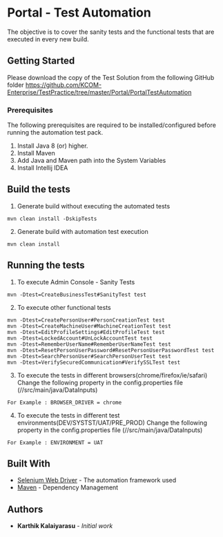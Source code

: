 # Portal - Test Automation

The objective is to cover the sanity tests and the functional tests that are executed in every new build.

## Getting Started

Please download the copy of the Test Solution from the following GitHub folder
https://github.com/KCOM-Enterprise/TestPractice/tree/master/Portal/PortalTestAutomation

### Prerequisites

The following prerequisites are required to be installed/configured before running the automation test pack.
1.	Install Java 8 (or) higher.
2.	Install Maven
3.	Add Java and Maven path into the System Variables
4.	Install Intellij IDEA

## Build the tests
1. Generate build without executing the automated tests

```
mvn clean install -DskipTests
```

2. Generate build with automation test execution

```
mvn clean install
```

## Running the tests

1. To execute Admin Console - Sanity Tests
```
mvn -Dtest=CreateBusinessTest#SanityTest test
```

2. To execute other functional tests
```
mvn -Dtest=CreatePersonUser#PersonCreationTest test
mvn -Dtest=CreateMachineUser#MachineCreationTest test
mvn -Dtest=EditProfileSettings#EditProfileTest test
mvn -Dtest=LockedAccount#UnLockAccountTest test
mvn -Dtest=RememberUserName#RememberUserNameTest test
mvn -Dtest=ResetPersonUserPassword#ResetPersonUserPasswordTest test
mvn -Dtest=SearchPersonUser#SearchPersonUserTest test
mvn -Dtest=VerifySecuredCommunication#VerifySSLTest test
```
3. To execute the tests in different browsers(chrome/firefox/ie/safari)
Change the following property in the config.properties file (//src/main/java/DataInputs)
```
For Example : BROWSER_DRIVER = chrome
```

4. To execute the tests in different test environments(DEV/SYSTST/UAT/PRE_PROD)
Change the following property in the config.properties file (//src/main/java/DataInputs)
```
For Example : ENVIRONMENT = UAT
```


## Built With

* [Selenium Web Driver](https://www.seleniumhq.org/projects/webdriver/) - The automation framework used
* [Maven](https://maven.apache.org/) - Dependency Management


## Authors

* **Karthik Kalaiyarasu** - *Initial work*



